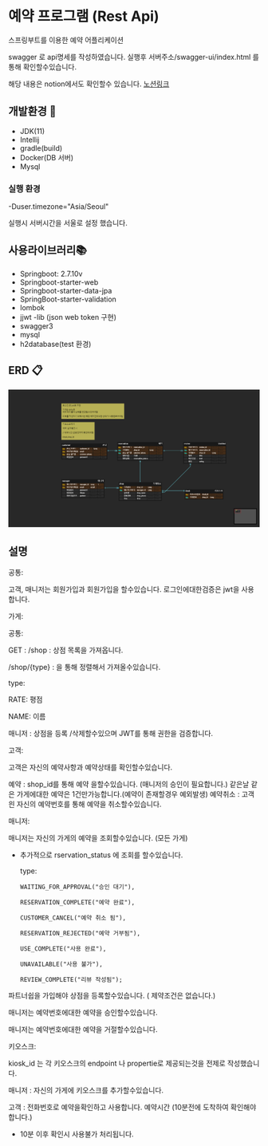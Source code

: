 # 예약 프로그램 (Rest Api)

스프링부트를 이용한 예약 어플리케이션

swagger 로 api명세를 작성하였습니다. 실행후 서버주소/swagger-ui/index.html 를통해 확인할수있습니다.

해당 내용은 notion에서도 확인할수 있습니다. <a href="https://feelingxd.notion.site/Reservation-c14d3cd3490f4d6d97eb43a052ff7b58"> 노션링크</a>
## 개발환경 🔨

- JDK(11)
- Intellij
- gradle(build)
- Docker(DB 서버)
- Mysql

### 실행 환경

-Duser.timezone="Asia/Seoul"

실행시 서버시간을 서울로 설정 했습니다.

## 사용라이브러리📚

- Springboot: 2.7.10v
- Springboot-starter-web
- Springboot-starter-data-jpa
- SpringBoot-starter-validation
- lombok
- jjwt -lib (json web token 구현)
- swagger3
- mysql
- h2database(test 환경)

## ERD 📋

![alt](img/ERD.png)

## 설명

공통: 

고객, 매니저는 회원가입과 회원가입을 할수있습니다. 로그인에대한검증은 jwt을 사용합니다.

가게: 

공통:

GET : /shop : 상점 목록을 가져옵니다.

/shop/{type} : 을 통해 정렬해서 가져올수있습니다.

type: 

RATE: 평점

NAME: 이름

매니저 : 상점을 등록 /삭제할수있으며 JWT를 통해 권한을  검증합니다.

고객:

고객은 자신의 예약사항과 예약상태를 확인할수있습니다.

예약 :  shop_id를 통해 예약 을할수있습니다. (매니저의 승인이 필요합니다.)
 같은날 같은 가게에대한 예약은 1건만가능합니다.(예약이 존재할경우 예외발생)
예약취소 : 고객읜 자신의 예약번호를 통해 예약을 취소할수있습니다.

매니저:

매니저는 자신의 가게의 예약을 조회할수있습니다. (모든 가게)

- 추가적으로 rservation_status 에 조회를 할수있습니다.
    
    type:
    
    `WAITING_FOR_APPROVAL("승인 대기"),`
    
    `RESERVATION_COMPLETE("예약 완료"),`
    
    `CUSTOMER_CANCEL("예약 취소 됨"),`
    
    `RESERVATION_REJECTED("예약 거부됨"),`
    
    `USE_COMPLETE("사용 완료"),`
    
    `UNAVAILABLE("사용 불가"),`
    
    `REVIEW_COMPLETE("리뷰 작성됨");`
    

파트너쉽을 가입해야 상점을 등록할수있습니다. ( 제약조건은 없습니다.)

매니저는 예약번호에대한 예약을 승인할수있습니다.

매니저는 예약번호에대한 예약을 거절할수있습니다.

키오스크:

kiosk_id 는 각 키오스크의 endpoint 나 propertie로 제공되는것을 전제로 작성했습니다.

매니저 : 자신의 가게에 키오스크를 추가할수있습니다.

고객 : 전화번호로 예약을확인하고 사용합니다. 예약시간 (10분전에 도착하여 확인해야합니다.)

- 10분 이후 확인시 사용불가 처리됩니다.
